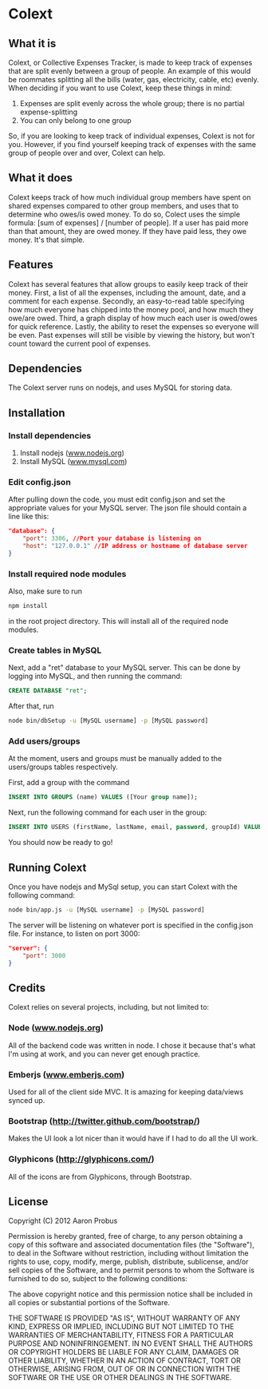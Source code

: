 # Colext

## What it is

Colext, or Collective Expenses Tracker, is made to keep track of
expenses that are split evenly between a group of people. An example
of this would be roommates splitting all the bills (water, gas,
electricity, cable, etc) evenly. When deciding if you want to use
Colext, keep these things in mind:


1. Expenses are split evenly across the whole group; there is no
partial expense-splitting
2. You can only belong to one group

So, if you are looking to keep track of individual expenses, Colext
is not for you. However, if you find yourself keeping track of expenses
with the same group of people over and over, Colext can help.

## What it does

Colext keeps track of how much individual group members have spent
on shared expenses compared to other group members, and uses that to
determine who owes/is owed money. To do so, Colect uses the simple
formula: [sum of expenses] / [number of people]. If a user has paid
more than that amount, they are owed money. If they have paid less,
they owe money. It's that simple.

## Features

Colext has several features that allow groups to easily keep track of
their money. First, a list of all the expenses, including the amount,
date, and a comment for each expense. Secondly, an easy-to-read table
specifying how much everyone has chipped into the money pool, and how
much they owe/are owed. Third, a graph display of how much each user
is owed/owes for quick reference. Lastly, the ability to reset the
expenses so everyone will be even. Past expenses will still be visible
by viewing the history, but won't count toward the current pool of expenses.

## Dependencies

The Colext server runs on nodejs, and uses MySQL for storing data.

## Installation

### Install dependencies

1. Install nodejs (www.nodejs.org)
2. Install MySQL (www.mysql.com)

### Edit config.json

After pulling down the code, you must edit config.json and set the
appropriate values for your MySQL server. The json file should contain
a line like this:

```json
"database": {
    "port": 3306, //Port your database is listening on
    "host": "127.0.0.1" //IP address or hostname of database server
}
```

### Install required node modules

Also, make sure to run
```bash
npm install
```
in the root project directory. This will install all of the required node
modules.

### Create tables in MySQL

Next, add a "ret" database to your MySQL server. This can be done by logging
into MySQL, and then running the command:
```sql
CREATE DATABASE "ret";
```

After that, run
```bash
node bin/dbSetup -u [MySQL username] -p [MySQL password]
```

### Add users/groups

At the moment, users and groups must be manually added to the users/groups tables
respectively.

First, add a group with the command
```sql
INSERT INTO GROUPS (name) VALUES ([Your group name]);
```

Next, run the following command for each user in the group:
```sql
INSERT INTO USERS (firstName, lastName, email, password, groupId) VALUES ([User's first name], [User's last name], [User's email], [User's password], [Id of the group just created]);
```

You should now be ready to go!

## Running Colext

Once you have nodejs and MySql setup, you can start Colext with the following
command:

```bash
node bin/app.js -u [MySQL username] -p [MySQL password]
```

The server will be listening on whatever port is specified in the config.json
file. For instance, to listen on port 3000:
```json
"server": {
    "port": 3000
}
```

## Credits

Colext relies on several projects, including, but not limited to:

### Node (www.nodejs.org)

All of the backend code was written in node. I chose it because that's what I'm
using at work, and you can never get enough practice.

### Emberjs (www.emberjs.com)

Used for all of the client side MVC. It is amazing for keeping data/views
synced up.

### Bootstrap (http://twitter.github.com/bootstrap/)

Makes the UI look a lot nicer than it would have if I had to do all the UI work.

### Glyphicons (http://glyphicons.com/)

All of the icons are from Glyphicons, through Bootstrap.

## License

Copyright (C) 2012 Aaron Probus

Permission is hereby granted, free of charge, to any person obtaining a copy of this software and associated documentation files (the "Software"), to deal in the Software without restriction, including without limitation the rights to use, copy, modify, merge, publish, distribute, sublicense, and/or sell copies of the Software, and to permit persons to whom the Software is furnished to do so, subject to the following conditions:

The above copyright notice and this permission notice shall be included in all copies or substantial portions of the Software.

THE SOFTWARE IS PROVIDED "AS IS", WITHOUT WARRANTY OF ANY KIND, EXPRESS OR IMPLIED, INCLUDING BUT NOT LIMITED TO THE WARRANTIES OF MERCHANTABILITY, FITNESS FOR A PARTICULAR PURPOSE AND NONINFRINGEMENT. IN NO EVENT SHALL THE AUTHORS OR COPYRIGHT HOLDERS BE LIABLE FOR ANY CLAIM, DAMAGES OR OTHER LIABILITY, WHETHER IN AN ACTION OF CONTRACT, TORT OR OTHERWISE, ARISING FROM, OUT OF OR IN CONNECTION WITH THE SOFTWARE OR THE USE OR OTHER DEALINGS IN THE SOFTWARE.

